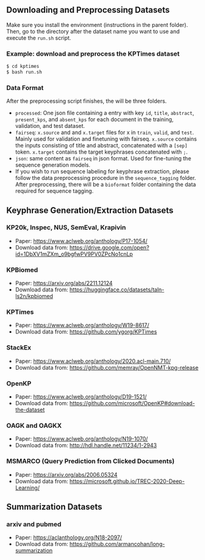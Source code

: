 ## Downloading and Preprocessing Datasets

Make sure you install the environment (instructions in the parent folder). Then, go to the directory after the dataset name you want to use and execute the `run.sh` script.

### Example: download and preprocess the KPTimes dataset

```bash
$ cd kptimes
$ bash run.sh
```

### Data Format
After the preprocessing script finishes, the will be three folders.

- `processed`: One json file containing a entry with key `id`, `title`, `abstract`, `present_kps`, and `absent_kps` for each document in the training, validation, and test dataset. 
- `fairseq`: `x.source` and and `x.target` files for x in `train`, `valid`, and `test`. Mainly used for validation and finetuning with fairseq. `x.source` contains the inputs consisting of title and abstract, concatenated with a `[sep]` token. `x.target` contains the target keyphrases concatenated with ` ; `.
- `json`: same content as `fairseq` in json format. Used for fine-tuning the sequence generation models.
- If you wish to run sequence labeling for keyphrase extraction, please follow the data preprocessing procedure in the `sequence_tagging` folder. After preprocessing, there will be a `bioformat` folder containing the data required for sequence tagging.

## Keyphrase Generation/Extraction Datasets

### KP20k, Inspec, NUS, SemEval, Krapivin

- Paper: https://www.aclweb.org/anthology/P17-1054/
- Download data from: https://drive.google.com/open?id=1DbXV1mZXm_o9bgfwPV9PV0ZPcNo1cnLp

### KPBiomed

- Paper: https://arxiv.org/abs/2211.12124
- Download data from: https://huggingface.co/datasets/taln-ls2n/kpbiomed

### KPTimes

- Paper: https://www.aclweb.org/anthology/W19-8617/
- Download data from: https://github.com/ygorg/KPTimes

### StackEx

- Paper: https://www.aclweb.org/anthology/2020.acl-main.710/
- Download data from: https://github.com/memray/OpenNMT-kpg-release

### OpenKP

- Paper: https://www.aclweb.org/anthology/D19-1521/
- Download data from: https://github.com/microsoft/OpenKP#download-the-dataset

### OAGK and OAGKX

- Paper: https://www.aclweb.org/anthology/N19-1070/
- Download data from: http://hdl.handle.net/11234/1-2943

### MSMARCO (Query Prediction from Clicked Documents)

- Paper: https://arxiv.org/abs/2006.05324
- Download data from: https://microsoft.github.io/TREC-2020-Deep-Learning/

## Summarization Datasets

### arxiv and pubmed

- Paper: https://aclanthology.org/N18-2097/
- Download data from: https://github.com/armancohan/long-summarization
